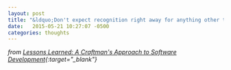 ```yaml
---
layout: post
title: "&ldquo;Don't expect recognition right away for anything other than your dedication to excellence and complete willingness to learn&rdquo; - Bob Reselman"
date:   2015-05-21 10:27:07 -0500
categories: thoughts
---
```

*from [Lessons Learned: A Craftman's Approach to Software Development](http://www.developer.com/design/lessons-learned-a-craftsmans-approach-to-software-development.html){:target="_blank"}*